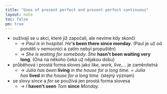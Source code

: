 ```yaml
---
title: "Uses of present perfect and present perfect continuous"
layout: note
toc: false
pm: true
---
```

- oužívají se u akcí, které již započali, ale nevíme kdy skončí
    - -> _Paul is in hospital. He_**'s been there since monday**. (Paul je už od pondělí v nemocnici a zatím nebyl propuštěn)
    - -> _She is waiting for somebody. She_ **hasn't been waiting very long**. (Ona na někoho čeká už nějakou dobu)
- průběhová i prostá forma sloves jako _like, work, live,..._ je zaměnitelná
    - -> _Julia has been_ **living** _in the house for a long time._ = _Julia has_ **lived** _in the house for a long time._ (stejný význam)
- se slovy _since_ a _for_ se používá jen prostá forma slovesa
    - -> _I_ **haven't seen** _Tom_ **since** _Monday._